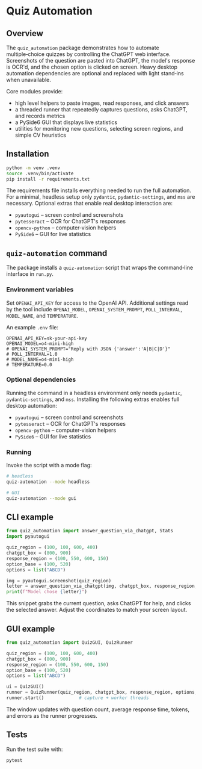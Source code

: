 # Quiz Automation

## Overview
The `quiz_automation` package demonstrates how to automate multiple‑choice quizzes by controlling the ChatGPT web interface.  Screenshots of the question are pasted into ChatGPT, the model's response is OCR'd, and the chosen option is clicked on screen.  Heavy desktop automation dependencies are optional and replaced with light stand‑ins when unavailable.

Core modules provide:
- high level helpers to paste images, read responses, and click answers
- a threaded runner that repeatedly captures questions, asks ChatGPT, and records metrics
- a PySide6 GUI that displays live statistics
- utilities for monitoring new questions, selecting screen regions, and simple CV heuristics

## Installation
```bash
python -m venv .venv
source .venv/bin/activate
pip install -r requirements.txt
```
The requirements file installs everything needed to run the full automation.  For a minimal, headless setup only `pydantic`, `pydantic-settings`, and `mss` are necessary.  Optional extras that enable real desktop interaction are:

* `pyautogui` – screen control and screenshots
* `pytesseract` – OCR for ChatGPT's responses
* `opencv-python` – computer‑vision helpers
* `PySide6` – GUI for live statistics

## `quiz-automation` command
The package installs a `quiz-automation` script that wraps the command‑line interface in `run.py`.

### Environment variables
Set `OPENAI_API_KEY` for access to the OpenAI API.  Additional settings read by the tool include `OPENAI_MODEL`, `OPENAI_SYSTEM_PROMPT`, `POLL_INTERVAL`, `MODEL_NAME`, and `TEMPERATURE`.

An example `.env` file:

```dotenv
OPENAI_API_KEY=sk-your-api-key
OPENAI_MODEL=o4-mini-high
# OPENAI_SYSTEM_PROMPT="Reply with JSON {'answer':'A|B|C|D'}"
# POLL_INTERVAL=1.0
# MODEL_NAME=o4-mini-high
# TEMPERATURE=0.0
```

### Optional dependencies
Running the command in a headless environment only needs `pydantic`, `pydantic-settings`, and `mss`.  Installing the following extras enables full desktop automation:

* `pyautogui` – screen control and screenshots
* `pytesseract` – OCR for ChatGPT's responses
* `opencv-python` – computer‑vision helpers
* `PySide6` – GUI for live statistics

### Running
Invoke the script with a mode flag:

```bash
# headless
quiz-automation --mode headless

# GUI
quiz-automation --mode gui
```

## CLI example
```python
from quiz_automation import answer_question_via_chatgpt, Stats
import pyautogui

quiz_region = (100, 100, 600, 400)
chatgpt_box = (800, 900)
response_region = (100, 550, 600, 150)
option_base = (100, 520)
options = list("ABCD")

img = pyautogui.screenshot(quiz_region)
letter = answer_question_via_chatgpt(img, chatgpt_box, response_region, options, option_base, stats=Stats())
print(f"Model chose {letter}")
```
This snippet grabs the current question, asks ChatGPT for help, and clicks the selected answer.  Adjust the coordinates to match your screen layout.

## GUI example
```python
from quiz_automation import QuizGUI, QuizRunner

quiz_region = (100, 100, 600, 400)
chatgpt_box = (800, 900)
response_region = (100, 550, 600, 150)
option_base = (100, 520)
options = list("ABCD")

ui = QuizGUI()
runner = QuizRunner(quiz_region, chatgpt_box, response_region, options, option_base, gui=ui)
runner.start()             # capture + worker threads
```
The window updates with question count, average response time, tokens, and errors as the runner progresses.

## Tests
Run the test suite with:
```bash
pytest
```
